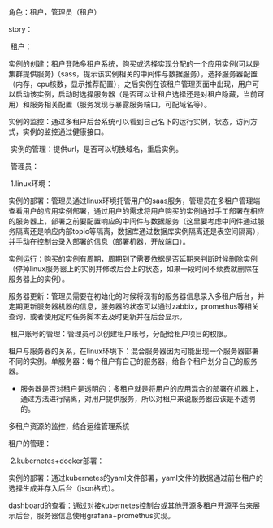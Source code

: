 角色：租户，管理员（租户）

story：

​	租户：

​	实例的创建：租户登陆多租户系统，购买或选择实现分配的一个应用实例(可以是集群提供服务)（sass，提示该实例相关的中间件与数据服务），选择服务器配置（内存，cpu核数，显示推荐配置），之后实例在该租户管理页面中出现，用户可以启动该实例，启动时选择服务器（是否可以让租户选择还是对租户隐藏，当前可用）和服务相关配置（服务发现与暴露服务端口，可配域名等）。

​	实例的监控：通过多租户后台系统可以看到自己名下的运行实例，状态，访问方式，实例的监控通过健康接口。

​	实例的管理：提供url，是否可以切换域名，重启实例。

​	管理员：

​	1.linux环境：

​	实例的部署：管理员通过linux环境托管用户的saas服务，管理员在多租户管理端查看用户的应用实例部署，通过用户的需求将用户购买的实例通过手工部署在相应的服务器上，部署之前要配置响应的中间件与数据服务（这里要考虑中间件通过服务隔离还是响应内部topic等隔离，数据库通过数据库实例隔离还是表空间隔离），并手动在控制台录入部署的信息（部署机器，开放端口）。

​	实例运行：购买的实例有周期，周期到了需要依据是否延期来判断时候删除实例（停掉linux服务器上的实例并修改后台上的状态，如果一段时间不续费就删除在服务器上的实例）。

​	服务器更新：管理员需要在初始化的时候将现有的服务器信息录入多租户后台，并定期更新服务器机器的信息，服务器的状态可以通过zabbix，promethus等相关查询，或者使用定时任务脚本去及时更新并在后台显示。

​	租户账号的管理：管理员可以创建租户账号，分配给租户项目的权限。

​	租户与服务器的关系，在linux环境下：混合服务器因为可能出现一个服务器部署不同的实例。单服务器：每个租户有自己的服务器，给各个租户划分自己的服务器。

- 服务器是否对租户是透明的：多租户就是将用户的应用混合的部署在机器上，通过方法进行隔离，对用户提供服务，所以对租户来说服务器应该是不透明的。

多租户资源的监控，结合运维管理系统

租户的管理：

​	2.kubernetes+docker部署：

​	实例的部署：通过kubernetes的yaml文件部署，yaml文件的数据通过前台租户的选择生成并存入后台（json格式）。

​	dashboard的查看：通过对接kubernetes控制台或其他开源多租户开源平台来展示后台，服务器信息使用grafana+promethus实现。